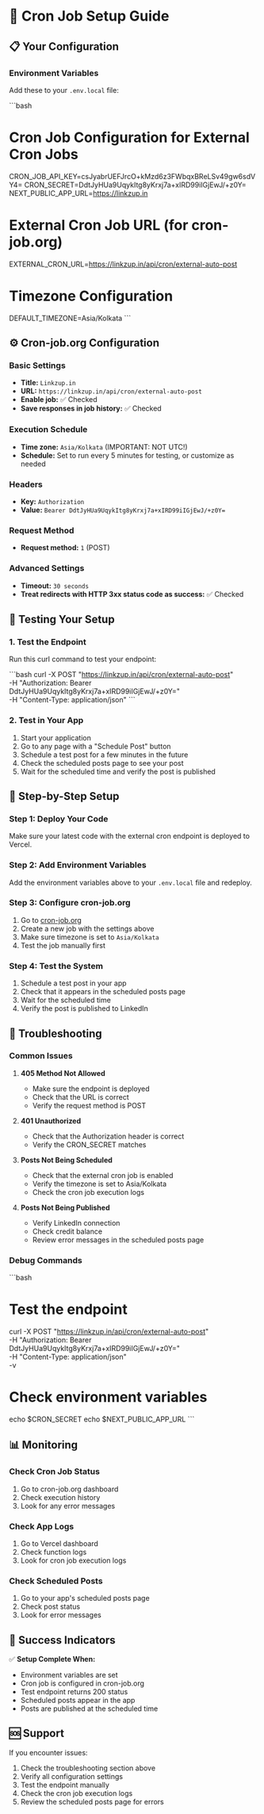 # 🚀 Cron Job Setup Guide

## 📋 Your Configuration

### Environment Variables
Add these to your `.env.local` file:

\`\`\`bash
# Cron Job Configuration for External Cron Jobs
CRON_JOB_API_KEY=csJyabrUEFJrcO+kMzd6z3FWbqxBReLSv49gw6sdVY4=
CRON_SECRET=DdtJyHUa9UqykItg8yKrxj7a+xIRD99iIGjEwJ/+z0Y=
NEXT_PUBLIC_APP_URL=https://linkzup.in

# External Cron Job URL (for cron-job.org)
EXTERNAL_CRON_URL=https://linkzup.in/api/cron/external-auto-post

# Timezone Configuration
DEFAULT_TIMEZONE=Asia/Kolkata
\`\`\`

## ⚙️ Cron-job.org Configuration

### Basic Settings
- **Title:** `Linkzup.in`
- **URL:** `https://linkzup.in/api/cron/external-auto-post`
- **Enable job:** ✅ Checked
- **Save responses in job history:** ✅ Checked

### Execution Schedule
- **Time zone:** `Asia/Kolkata` (IMPORTANT: NOT UTC!)
- **Schedule:** Set to run every 5 minutes for testing, or customize as needed

### Headers
- **Key:** `Authorization`
- **Value:** `Bearer DdtJyHUa9UqykItg8yKrxj7a+xIRD99iIGjEwJ/+z0Y=`

### Request Method
- **Request method:** `1` (POST)

### Advanced Settings
- **Timeout:** `30 seconds`
- **Treat redirects with HTTP 3xx status code as success:** ✅ Checked

## 🧪 Testing Your Setup

### 1. Test the Endpoint
Run this curl command to test your endpoint:

\`\`\`bash
curl -X POST "https://linkzup.in/api/cron/external-auto-post" \
  -H "Authorization: Bearer DdtJyHUa9UqykItg8yKrxj7a+xIRD99iIGjEwJ/+z0Y=" \
  -H "Content-Type: application/json"
\`\`\`

### 2. Test in Your App
1. Start your application
2. Go to any page with a "Schedule Post" button
3. Schedule a test post for a few minutes in the future
4. Check the scheduled posts page to see your post
5. Wait for the scheduled time and verify the post is published

## 📝 Step-by-Step Setup

### Step 1: Deploy Your Code
Make sure your latest code with the external cron endpoint is deployed to Vercel.

### Step 2: Add Environment Variables
Add the environment variables above to your `.env.local` file and redeploy.

### Step 3: Configure cron-job.org
1. Go to [cron-job.org](https://cron-job.org)
2. Create a new job with the settings above
3. Make sure timezone is set to `Asia/Kolkata`
4. Test the job manually first

### Step 4: Test the System
1. Schedule a test post in your app
2. Check that it appears in the scheduled posts page
3. Wait for the scheduled time
4. Verify the post is published to LinkedIn

## 🔧 Troubleshooting

### Common Issues

1. **405 Method Not Allowed**
   - Make sure the endpoint is deployed
   - Check that the URL is correct
   - Verify the request method is POST

2. **401 Unauthorized**
   - Check that the Authorization header is correct
   - Verify the CRON_SECRET matches

3. **Posts Not Being Scheduled**
   - Check that the external cron job is enabled
   - Verify the timezone is set to Asia/Kolkata
   - Check the cron job execution logs

4. **Posts Not Being Published**
   - Verify LinkedIn connection
   - Check credit balance
   - Review error messages in the scheduled posts page

### Debug Commands

\`\`\`bash
# Test the endpoint
curl -X POST "https://linkzup.in/api/cron/external-auto-post" \
  -H "Authorization: Bearer DdtJyHUa9UqykItg8yKrxj7a+xIRD99iIGjEwJ/+z0Y=" \
  -H "Content-Type: application/json" \
  -v

# Check environment variables
echo $CRON_SECRET
echo $NEXT_PUBLIC_APP_URL
\`\`\`

## 📊 Monitoring

### Check Cron Job Status
1. Go to cron-job.org dashboard
2. Check execution history
3. Look for any error messages

### Check App Logs
1. Go to Vercel dashboard
2. Check function logs
3. Look for cron job execution logs

### Check Scheduled Posts
1. Go to your app's scheduled posts page
2. Check post status
3. Look for error messages

## 🎯 Success Indicators

✅ **Setup Complete When:**
- Environment variables are set
- Cron job is configured in cron-job.org
- Test endpoint returns 200 status
- Scheduled posts appear in the app
- Posts are published at the scheduled time

## 🆘 Support

If you encounter issues:
1. Check the troubleshooting section above
2. Verify all configuration settings
3. Test the endpoint manually
4. Check the cron job execution logs
5. Review the scheduled posts page for errors
